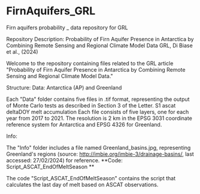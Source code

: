 # FirnAquifers_GRL
Firn aquifers probability _ data repository for GRL

Repository Description: Probability of Firn Aquifer Presence in Antarctica by Combining Remote Sensing and Regional Climate Model Data 
GRL, Di Biase et al., (2024)

Welcome to the repository containing files related to the GRL article "Probability of Firn Aquifer Presence in Antarctica by Combining Remote Sensing and Regional Climate Model Data."

Structure:
Data: Antarctica (AP) and Greenland

Each "Data" folder contains five files in .tif format, representing the output of Monte Carlo tests as described in Section 3 of the Letter.
S1
ascat
deltaDOY
melt
accumulation
Each file consists of five layers, one for each year from 2017 to 2021. The resolution is 2 km in the EPSG 3031 coordinate reference system for Antarctica and EPSG 4326 for Greenland.

Info:

The "Info" folder includes a file named Greenland_basins.jpg, representing Greenland's regions (source: http://imbie.org/imbie-3/drainage-basins/, last accessed: 27/02/2024) for reference.
**Code: Script_ASCAT_EndOfMeltSeason **

The code "Script_ASCAT_EndOfMeltSeason" contains the script that calculates the last day of melt based on ASCAT observations.
